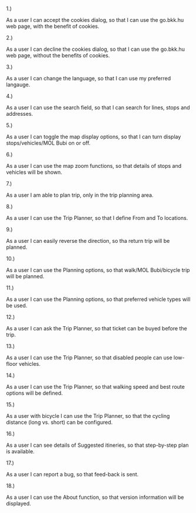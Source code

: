 1.)

As a user I can accept the cookies dialog,
so that I can use the go.bkk.hu web page, with the benefit of cookies.

2.)

As a user I can decline the cookies dialog,
so that I can use the go.bkk.hu web page, without the benefits of cookies.

3.)

As a user I can change the language,
so that I can use my preferred langauge.

4.)

As a user I can use the search field,
so that I can search for lines, stops and addresses.

5.)

As a user I can toggle the map display options,
so that I can turn display stops/vehicles/MOL Bubi on or off.

6.)

As a user I can use the map zoom functions,
so that details of stops and vehicles will be shown.

7.)

As a user I am able to plan trip,
only in the trip planning area.

8.)

As a user I can use the Trip Planner,
so that I define From and To locations.

9.)

As a user I can easily reverse the direction,
so tha return trip will be planned.

10.)

As a user I can use the Planning options,
so that walk/MOL Bubi/bicycle trip will be planned.

11.)

As a user I can use the Planning options,
so that preferred vehicle types will be used.

12.)

As a user I can ask the Trip Planner,
so that ticket can be buyed before the trip.

13.)

As a user I can use the Trip Planner,
so that disabled people can use low-floor vehicles.

14.)

As a user I can use the Trip Planner,
so that walking speed and best route options will be defined.

15.)

As a user with bicycle I can use the Trip Planner,
so that the cycling distance (long vs. short) can be configured.

16.)

As a user I can see details of Suggested itineries,
so that step-by-step plan is available.

17.)

As a user I can report a bug,
so that feed-back is sent.

18.)

As a user I can use the About function,
so that version information will be displayed.
